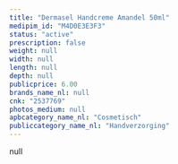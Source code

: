 ```yaml
---
title: "Dermasel Handcreme Amandel 50ml"
medipim_id: "M4D0E3E3F3"
status: "active"
prescription: false
weight: null
width: null
length: null
depth: null
publicprice: 6.00
brands_name_nl: null
cnk: "2537769"
photos_medium: null
apbcategory_name_nl: "Cosmetisch"
publiccategory_name_nl: "Handverzorging"
---
```

null
